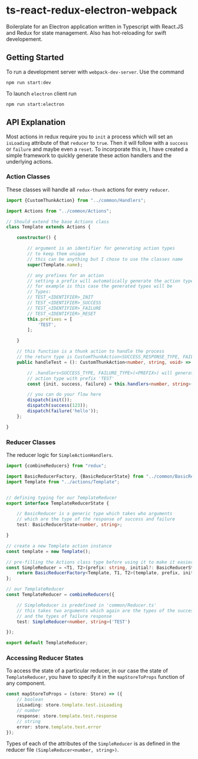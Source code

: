 # ts-react-redux-electron-webpack
Boilerplate for an Electron application written in Typescript with React.JS and Redux for state management. Also has hot-reloading for swift developement.

## Getting Started
To run a development server with `webpack-dev-server`. Use the command

```console
npm run start:dev
```

To launch `electron` client run

```console
npm run start:electron
```

## API Explanation

Most actions in redux require you to `init` a process which will set an `isLoading` attribute of that `reducer` to `true`. Then it will follow with a `success` or `failure` and maybe even a `reset`. To incorporate this in, I have created a simple framework to quickly generate these action handlers and the underlying actions.

### Action Classes
These classes will handle all `redux-thunk` actions for every `reducer`.

```typescript
import {CustomThunkAction} from "../common/Handlers";

import Actions from "../common/Actions";

// Should extend the base Actions class
class Template extends Actions {

    constructor() {

        // argument is an identifier for generating action types
        // to keep them unique
        // this can be anything but I chose to use the classes name
        super(Template.name);

        // any prefixes for an action
        // setting a prefix will automatically generate the action types
        // for example is this case the generated types will be
        // Types:
        // TEST_<IDENTIFIER>_INIT
        // TEST_<IDENTIFIER>_SUCCESS
        // TEST_<IDENTIFIER>_FAILURE
        // TEST_<IDENTIFIER>_RESET
        this.prefixes = [
            'TEST',
        ];

    }

    // this function is a thunk action to handle the process
    // the return type is CustomThunkAction<SUCCESS_RESPONSE_TYPE, FAILURE_RESPONSE_TYPE, RETURN_TYPE>
    public handleTest = (): CustomThunkAction<number, string, void> => (dispatch) => {

        // .handlers<SUCCESS_TYPE, FAILURE_TYPE>(<PREFIX>) will generate the action handlers for the
        // action type with prefix 'TEST'
        const {init, success, failure} = this.handlers<number, string>('TEST');

        // you can do your flow here
        dispatch(init());
        dispatch(success(123));
        dispatch(failure('hello'));
    };

}
```

### Reducer Classes
The reducer logic for `SimpleActionHandlers`.

```typescript
import {combineReducers} from "redux";

import BasicReducerFactory, {BasicReducerState} from "../common/BasicReducer";
import Template from "../actions/Template";


// defining typing for our TemplateReducer
export interface TemplateReducerState {

    // BasicReducer is a generic type which takes who arguments
    // which are the type of the response of success and failure
    test: BasicReducerState<number, string>;

}

// create a new Template action instance
const template = new Template();

// pre-filling the Actions class type before using it to make it easier
const SimpleReducer = <T1, T2>(prefix: string, initial?: BasicReducerState<T1, T2>) => {
    return BasicReducerFactory<Template, T1, T2>(template, prefix, initial);
};

// our TemplateReducer
const TemplateReducer = combineReducers({

    // SimpleReducer is predefined in 'common/Reducer.ts'
    // this takes two arguments which again are the types of the success response
    // and the types of failure response
    test: SimpleReducer<number, string>('TEST')

});

export default TemplateReducer;
```

### Accessing Reducer States

To access the state of a particular reducer, in our case the state of `TemplateReducer`, you have to specify it in the `mapStoreToProps` function of any component.

```typescript
const mapStoreToProps = (store: Store) => ({
    // boolean
    isLoading: store.template.test.isLoading
    // number
    response: store.template.test.response
    // string
    error: store.template.test.error
});
```

Types of each of the attributes of the `SimpleReducer` is as defined in the reducer file `(SimpleReducer<number, string>)`.
